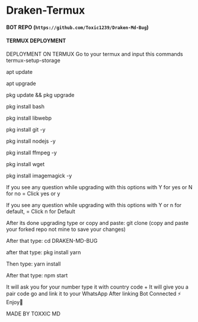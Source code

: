 # Draken-Termux
#### BOT REPO (`https://github.com/Toxic1239/Draken-Md-Bug`) 

#### TERMUX DEPLOYMENT
DEPLOYMENT ON TERMUX
Go to your termux and input this commands termux-setup-storage

apt update

apt upgrade

pkg update && pkg upgrade

pkg install bash

pkg install libwebp

pkg install git -y

pkg install nodejs -y

pkg install ffmpeg -y

pkg install wget

pkg install imagemagick -y

If you see any question while upgrading with this options with Y for yes or N for no = Click yes or y

If you see any question while upgrading with this options with Y or n for default, = Click n for Default

After its done upgrading type or copy and paste:
git clone (copy and paste your forked repo not mine to save your changes)

After that type:
cd DRAKEN-MD-BUG

after that type:
pkg install yarn

Then type:
yarn install

After that type:
npm start

It will ask you for your number type it with country code +
It will give you a pair code go and link it to your WhatsApp
After linking
Bot Connected ⚡
Enjoy🤗

MADE BY TOXXIC MD
